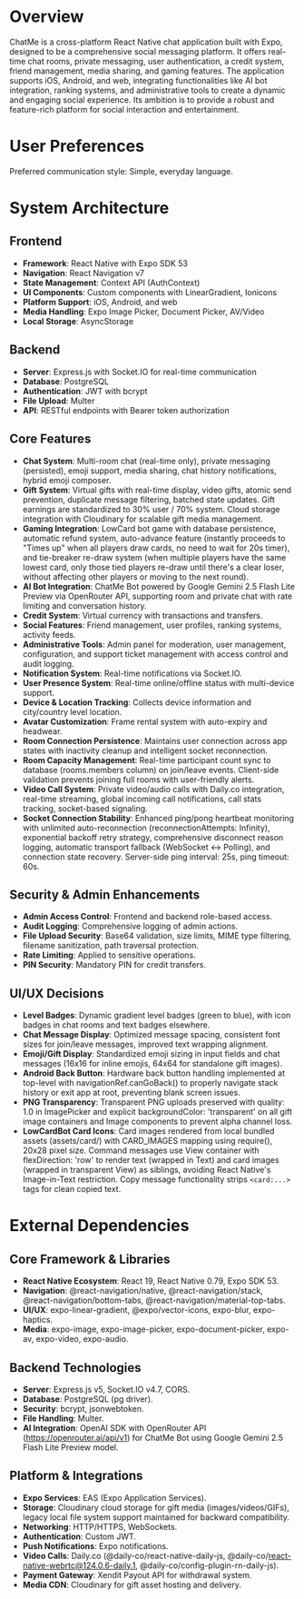 # Overview

ChatMe is a cross-platform React Native chat application built with Expo, designed to be a comprehensive social messaging platform. It offers real-time chat rooms, private messaging, user authentication, a credit system, friend management, media sharing, and gaming features. The application supports iOS, Android, and web, integrating functionalities like AI bot integration, ranking systems, and administrative tools to create a dynamic and engaging social experience. Its ambition is to provide a robust and feature-rich platform for social interaction and entertainment.

# User Preferences

Preferred communication style: Simple, everyday language.

# System Architecture

## Frontend
- **Framework**: React Native with Expo SDK 53
- **Navigation**: React Navigation v7
- **State Management**: Context API (AuthContext)
- **UI Components**: Custom components with LinearGradient, Ionicons
- **Platform Support**: iOS, Android, and web
- **Media Handling**: Expo Image Picker, Document Picker, AV/Video
- **Local Storage**: AsyncStorage

## Backend
- **Server**: Express.js with Socket.IO for real-time communication
- **Database**: PostgreSQL
- **Authentication**: JWT with bcrypt
- **File Upload**: Multer
- **API**: RESTful endpoints with Bearer token authorization

## Core Features
- **Chat System**: Multi-room chat (real-time only), private messaging (persisted), emoji support, media sharing, chat history notifications, hybrid emoji composer.
- **Gift System**: Virtual gifts with real-time display, video gifts, atomic send prevention, duplicate message filtering, batched state updates. Gift earnings are standardized to 30% user / 70% system. Cloud storage integration with Cloudinary for scalable gift media management.
- **Gaming Integration**: LowCard bot game with database persistence, automatic refund system, auto-advance feature (instantly proceeds to "Times up" when all players draw cards, no need to wait for 20s timer), and tie-breaker re-draw system (when multiple players have the same lowest card, only those tied players re-draw until there's a clear loser, without affecting other players or moving to the next round).
- **AI Bot Integration**: ChatMe Bot powered by Google Gemini 2.5 Flash Lite Preview via OpenRouter API, supporting room and private chat with rate limiting and conversation history.
- **Credit System**: Virtual currency with transactions and transfers.
- **Social Features**: Friend management, user profiles, ranking systems, activity feeds.
- **Administrative Tools**: Admin panel for moderation, user management, configuration, and support ticket management with access control and audit logging.
- **Notification System**: Real-time notifications via Socket.IO.
- **User Presence System**: Real-time online/offline status with multi-device support.
- **Device & Location Tracking**: Collects device information and city/country level location.
- **Avatar Customization**: Frame rental system with auto-expiry and headwear.
- **Room Connection Persistence**: Maintains user connection across app states with inactivity cleanup and intelligent socket reconnection.
- **Room Capacity Management**: Real-time participant count sync to database (rooms.members column) on join/leave events. Client-side validation prevents joining full rooms with user-friendly alerts.
- **Video Call System**: Private video/audio calls with Daily.co integration, real-time streaming, global incoming call notifications, call stats tracking, socket-based signaling.
- **Socket Connection Stability**: Enhanced ping/pong heartbeat monitoring with unlimited auto-reconnection (reconnectionAttempts: Infinity), exponential backoff retry strategy, comprehensive disconnect reason logging, automatic transport fallback (WebSocket ↔ Polling), and connection state recovery. Server-side ping interval: 25s, ping timeout: 60s.

## Security & Admin Enhancements
- **Admin Access Control**: Frontend and backend role-based access.
- **Audit Logging**: Comprehensive logging of admin actions.
- **File Upload Security**: Base64 validation, size limits, MIME type filtering, filename sanitization, path traversal protection.
- **Rate Limiting**: Applied to sensitive operations.
- **PIN Security**: Mandatory PIN for credit transfers.

## UI/UX Decisions
- **Level Badges**: Dynamic gradient level badges (green to blue), with icon badges in chat rooms and text badges elsewhere.
- **Chat Message Display**: Optimized message spacing, consistent font sizes for join/leave messages, improved text wrapping alignment.
- **Emoji/Gift Display**: Standardized emoji sizing in input fields and chat messages (16x16 for inline emojis, 64x64 for standalone gift images).
- **Android Back Button**: Hardware back button handling implemented at top-level with navigationRef.canGoBack() to properly navigate stack history or exit app at root, preventing blank screen issues.
- **PNG Transparency**: Transparent PNG uploads preserved with quality: 1.0 in ImagePicker and explicit backgroundColor: 'transparent' on all gift image containers and Image components to prevent alpha channel loss.
- **LowCardBot Card Icons**: Card images rendered from local bundled assets (assets/card/) with CARD_IMAGES mapping using require(), 20x28 pixel size. Command messages use View container with flexDirection: 'row' to render text (wrapped in Text) and card images (wrapped in transparent View) as siblings, avoiding React Native's Image-in-Text restriction. Copy message functionality strips `<card:...>` tags for clean copied text.

# External Dependencies

## Core Framework & Libraries
- **React Native Ecosystem**: React 19, React Native 0.79, Expo SDK 53.
- **Navigation**: @react-navigation/native, @react-navigation/stack, @react-navigation/bottom-tabs, @react-navigation/material-top-tabs.
- **UI/UX**: expo-linear-gradient, @expo/vector-icons, expo-blur, expo-haptics.
- **Media**: expo-image, expo-image-picker, expo-document-picker, expo-av, expo-video, expo-audio.

## Backend Technologies
- **Server**: Express.js v5, Socket.IO v4.7, CORS.
- **Database**: PostgreSQL (pg driver).
- **Security**: bcrypt, jsonwebtoken.
- **File Handling**: Multer.
- **AI Integration**: OpenAI SDK with OpenRouter API (https://openrouter.ai/api/v1) for ChatMe Bot using Google Gemini 2.5 Flash Lite Preview model.

## Platform & Integrations
- **Expo Services**: EAS (Expo Application Services).
- **Storage**: Cloudinary cloud storage for gift media (images/videos/GIFs), legacy local file system support maintained for backward compatibility.
- **Networking**: HTTP/HTTPS, WebSockets.
- **Authentication**: Custom JWT.
- **Push Notifications**: Expo notifications.
- **Video Calls**: Daily.co (@daily-co/react-native-daily-js, @daily-co/react-native-webrtc@124.0.6-daily.1, @daily-co/config-plugin-rn-daily-js).
- **Payment Gateway**: Xendit Payout API for withdrawal system.
- **Media CDN**: Cloudinary for gift asset hosting and delivery.